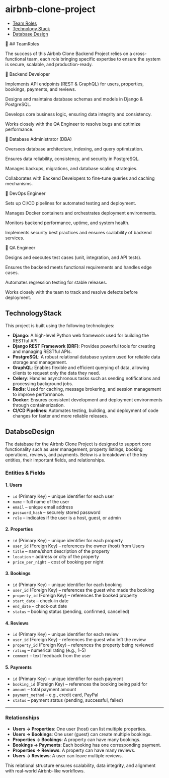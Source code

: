 # airbnb-clone-project
- [Team Roles](#TeamRoles)
- [Technology Stack](#TechnologyStack)
- [Database Design](#DatabseDesign)
  
👥 ## TeamRoles

The success of this Airbnb Clone Backend Project relies on a cross-functional team, each role bringing specific expertise to ensure the system is secure, scalable, and production-ready.

🔹 Backend Developer

Implements API endpoints (REST & GraphQL) for users, properties, bookings, payments, and reviews.

Designs and maintains database schemas and models in Django & PostgreSQL.

Develops core business logic, ensuring data integrity and consistency.

Works closely with the QA Engineer to resolve bugs and optimize performance.

🔹 Database Administrator (DBA)

Oversees database architecture, indexing, and query optimization.

Ensures data reliability, consistency, and security in PostgreSQL.

Manages backups, migrations, and database scaling strategies.

Collaborates with Backend Developers to fine-tune queries and caching mechanisms.

🔹 DevOps Engineer

Sets up CI/CD pipelines for automated testing and deployment.

Manages Docker containers and orchestrates deployment environments.

Monitors backend performance, uptime, and system health.

Implements security best practices and ensures scalability of backend services.

🔹 QA Engineer

Designs and executes test cases (unit, integration, and API tests).

Ensures the backend meets functional requirements and handles edge cases.

Automates regression testing for stable releases.

Works closely with the team to track and resolve defects before deployment.



## TechnologyStack

This project is built using the following technologies:

- **Django**: A high-level Python web framework used for building the RESTful API.  
- **Django REST Framework (DRF)**: Provides powerful tools for creating and managing RESTful APIs.  
- **PostgreSQL**: A robust relational database system used for reliable data storage and management.  
- **GraphQL**: Enables flexible and efficient querying of data, allowing clients to request only the data they need.  
- **Celery**: Handles asynchronous tasks such as sending notifications and processing background jobs.  
- **Redis**: Used for caching, message brokering, and session management to improve performance.  
- **Docker**: Ensures consistent development and deployment environments through containerization.  
- **CI/CD Pipelines**: Automates testing, building, and deployment of code changes for faster and more reliable releases.

## DatabseDesign
The database for the Airbnb Clone Project is designed to support core functionality such as user management, property listings, booking operations, reviews, and payments. Below is a breakdown of the key entities, their important fields, and relationships.

### Entities & Fields

#### 1. Users
- `id` (Primary Key) – unique identifier for each user
- `name` – full name of the user
- `email` – unique email address
- `password_hash` – securely stored password
- `role` – indicates if the user is a host, guest, or admin

#### 2. Properties
- `id` (Primary Key) – unique identifier for each property
- `user_id` (Foreign Key) – references the owner (host) from Users
- `title` – name/short description of the property
- `location` – address or city of the property
- `price_per_night` – cost of booking per night

#### 3. Bookings
- `id` (Primary Key) – unique identifier for each booking
- `user_id` (Foreign Key) – references the guest who made the booking
- `property_id` (Foreign Key) – references the booked property
- `start_date` – check-in date
- `end_date` – check-out date
- `status` – booking status (pending, confirmed, cancelled)

#### 4. Reviews
- `id` (Primary Key) – unique identifier for each review
- `user_id` (Foreign Key) – references the guest who left the review
- `property_id` (Foreign Key) – references the property being reviewed
- `rating` – numerical rating (e.g., 1–5)
- `comment` – text feedback from the user

#### 5. Payments
- `id` (Primary Key) – unique identifier for each payment
- `booking_id` (Foreign Key) – references the booking being paid for
- `amount` – total payment amount
- `payment_method` – e.g., credit card, PayPal
- `status` – payment status (pending, successful, failed)

---

### Relationships

- **Users → Properties**: One user (host) can list multiple properties.
- **Users → Bookings**: One user (guest) can create multiple bookings.
- **Properties → Bookings**: A property can have many bookings.
- **Bookings → Payments**: Each booking has one corresponding payment.
- **Properties → Reviews**: A property can have many reviews.
- **Users → Reviews**: A user can leave multiple reviews.

This relational structure ensures scalability, data integrity, and alignment with real-world Airbnb-like workflows.
